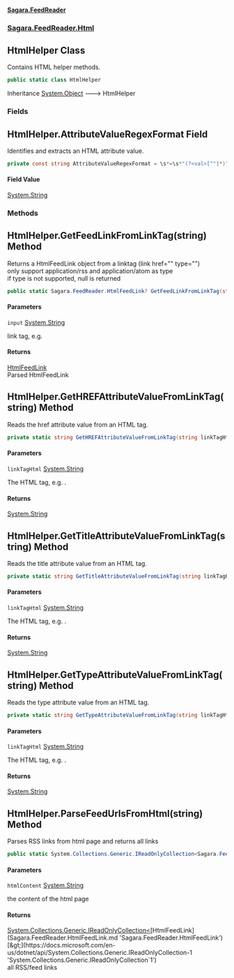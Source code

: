 #### [Sagara.FeedReader](index.md 'index')
### [Sagara.FeedReader.Html](index.md#Sagara.FeedReader.Html 'Sagara.FeedReader.Html')

## HtmlHelper Class

Contains HTML helper methods.

```csharp
public static class HtmlHelper
```

Inheritance [System.Object](https://docs.microsoft.com/en-us/dotnet/api/System.Object 'System.Object') &#129106; HtmlHelper
### Fields

<a name='Sagara.FeedReader.Html.HtmlHelper.AttributeValueRegexFormat'></a>

## HtmlHelper.AttributeValueRegexFormat Field

Identifies and extracts an HTML attribute value.

```csharp
private const string AttributeValueRegexFormat = \s*=\s*"(?<val>[^"]*)";
```

#### Field Value
[System.String](https://docs.microsoft.com/en-us/dotnet/api/System.String 'System.String')
### Methods

<a name='Sagara.FeedReader.Html.HtmlHelper.GetFeedLinkFromLinkTag(string)'></a>

## HtmlHelper.GetFeedLinkFromLinkTag(string) Method

Returns a HtmlFeedLink object from a linktag (link href="" type="")  
only support application/rss and application/atom as type  
if type is not supported, null is returned

```csharp
public static Sagara.FeedReader.HtmlFeedLink? GetFeedLinkFromLinkTag(string input);
```
#### Parameters

<a name='Sagara.FeedReader.Html.HtmlHelper.GetFeedLinkFromLinkTag(string).input'></a>

`input` [System.String](https://docs.microsoft.com/en-us/dotnet/api/System.String 'System.String')

link tag, e.g. <link rel="alternate" type="application/rss+xml" title="codehollow > Feed" href="https://codehollow.com/feed/"/>

#### Returns
[HtmlFeedLink](Sagara.FeedReader.HtmlFeedLink.md 'Sagara.FeedReader.HtmlFeedLink')  
Parsed HtmlFeedLink

<a name='Sagara.FeedReader.Html.HtmlHelper.GetHREFAttributeValueFromLinkTag(string)'></a>

## HtmlHelper.GetHREFAttributeValueFromLinkTag(string) Method

Reads the href attribute value from an HTML <link/> tag.

```csharp
private static string GetHREFAttributeValueFromLinkTag(string linkTagHtml);
```
#### Parameters

<a name='Sagara.FeedReader.Html.HtmlHelper.GetHREFAttributeValueFromLinkTag(string).linkTagHtml'></a>

`linkTagHtml` [System.String](https://docs.microsoft.com/en-us/dotnet/api/System.String 'System.String')

The HTML tag, e.g. <link title="my title">.

#### Returns
[System.String](https://docs.microsoft.com/en-us/dotnet/api/System.String 'System.String')

<a name='Sagara.FeedReader.Html.HtmlHelper.GetTitleAttributeValueFromLinkTag(string)'></a>

## HtmlHelper.GetTitleAttributeValueFromLinkTag(string) Method

Reads the title attribute value from an HTML <link/> tag.

```csharp
private static string GetTitleAttributeValueFromLinkTag(string linkTagHtml);
```
#### Parameters

<a name='Sagara.FeedReader.Html.HtmlHelper.GetTitleAttributeValueFromLinkTag(string).linkTagHtml'></a>

`linkTagHtml` [System.String](https://docs.microsoft.com/en-us/dotnet/api/System.String 'System.String')

The HTML tag, e.g. <link title="my title">.

#### Returns
[System.String](https://docs.microsoft.com/en-us/dotnet/api/System.String 'System.String')

<a name='Sagara.FeedReader.Html.HtmlHelper.GetTypeAttributeValueFromLinkTag(string)'></a>

## HtmlHelper.GetTypeAttributeValueFromLinkTag(string) Method

Reads the type attribute value from an HTML <link/> tag.

```csharp
private static string GetTypeAttributeValueFromLinkTag(string linkTagHtml);
```
#### Parameters

<a name='Sagara.FeedReader.Html.HtmlHelper.GetTypeAttributeValueFromLinkTag(string).linkTagHtml'></a>

`linkTagHtml` [System.String](https://docs.microsoft.com/en-us/dotnet/api/System.String 'System.String')

The HTML tag, e.g. <link title="my title">.

#### Returns
[System.String](https://docs.microsoft.com/en-us/dotnet/api/System.String 'System.String')

<a name='Sagara.FeedReader.Html.HtmlHelper.ParseFeedUrlsFromHtml(string)'></a>

## HtmlHelper.ParseFeedUrlsFromHtml(string) Method

Parses RSS links from html page and returns all links

```csharp
public static System.Collections.Generic.IReadOnlyCollection<Sagara.FeedReader.HtmlFeedLink> ParseFeedUrlsFromHtml(string htmlContent);
```
#### Parameters

<a name='Sagara.FeedReader.Html.HtmlHelper.ParseFeedUrlsFromHtml(string).htmlContent'></a>

`htmlContent` [System.String](https://docs.microsoft.com/en-us/dotnet/api/System.String 'System.String')

the content of the html page

#### Returns
[System.Collections.Generic.IReadOnlyCollection&lt;](https://docs.microsoft.com/en-us/dotnet/api/System.Collections.Generic.IReadOnlyCollection-1 'System.Collections.Generic.IReadOnlyCollection`1')[HtmlFeedLink](Sagara.FeedReader.HtmlFeedLink.md 'Sagara.FeedReader.HtmlFeedLink')[&gt;](https://docs.microsoft.com/en-us/dotnet/api/System.Collections.Generic.IReadOnlyCollection-1 'System.Collections.Generic.IReadOnlyCollection`1')  
all RSS/feed links